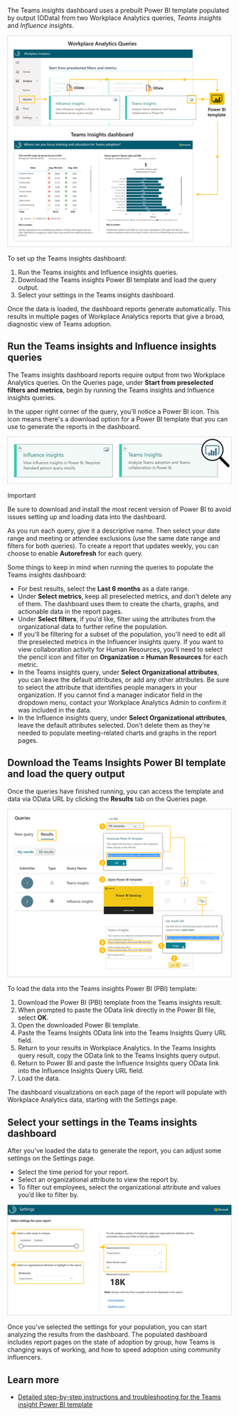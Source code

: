 The Teams insights dashboard uses a prebuilt Power BI template populated by output (OData) from two Workplace Analytics queries, *Teams insights* and *Influence insights*. 

![Teamscollaboration queries](../media/teams-collaboration-queries.png)

To set up the Teams insights dashboard:

1. Run the Teams insights and Influence insights queries.
2. Download the Teams insights Power BI template and load the query output.
3. Select your settings in the Teams insights dashboard.

Once the data is loaded, the dashboard reports generate automatically. This results in multiple pages of Workplace Analytics reports that give a broad, diagnostic view of Teams adoption.

## Run the Teams insights and Influence insights queries

The Teams insights dashboard reports require output from two Workplace Analytics queries. On the Queries page, under **Start from preselected filters and metrics**, begin by running the Teams insights and Influence insights queries.

In the upper right corner of the query, you'll notice a Power BI icon. This icon means there's a download option for a Power BI template that you can use to generate the reports in the dashboard.

![Power BI icon on the query panes](../media/query-panes.png)

> [!IMPORTANT]
> 
> Be sure to download and install the most recent version of Power BI to avoid issues setting up and loading data into the dashboard.
> 

As you run each query, give it a descriptive name. Then select your date range and meeting or attendee exclusions (use the same date range and filters for both queries). To create a report that updates weekly, you can choose to enable **Autorefresh** for each query.

Some things to keep in mind when running the queries to populate the Teams insights dashboard:

- For best results, select the **Last 6 months** as a date range.
- Under **Select metrics**, keep all preselected metrics, and don't delete any of them. The dashboard uses them to create the charts, graphs, and actionable data in the report pages. 
- Under **Select filters**, if you'd like, filter using the attributes from the organizational data to further refine the population.
- If you'll be filtering for a subset of the population, you'll need to edit all the preselected metrics in the Influencer insights query. If you want to view collaboration activity for Human Resources, you'll need to select the pencil icon and filter on **Organization = Human Resources** for each metric.
- In the Teams insights query, under **Select Organizational attributes**, you can leave the default attributes, or add any other attributes. Be sure to select the attribute that identifies people managers in your organization. If you cannot find a manager indicator field in the dropdown menu, contact your Workplace Analytics Admin to confirm it was included in the data. 
- In the Influence insights query, under **Select Organizational attributes**, leave the default attributes selected. Don't delete them as they're needed to populate meeting-related charts and graphs in the report pages.

## Download the Teams Insights Power BI template and load the query output

Once the queries have finished running, you can access the template and data via OData URL by clicking the **Results** tab on the Queries page. 

![Load the query output into the downloaded template](../media/load-data-template.png)

To load the data into the Teams insights Power BI (PBI) template:

1. Download the Power BI (PBI) template from the Teams insights result.
2. When prompted to paste the OData link directly in the Power BI file, select **OK**.
3. Open the downloaded Power BI template.
4. Paste the Teams Insights OData link into the Teams Insights Query URL field.
5. Return to your results in Workplace Analytics. In the Teams Insights query result, copy the OData link to the Teams Insights query output.
6. Return to Power BI and paste the Influence Insights query OData link into the Influence Insights Query URL field.
7. Load the data.

The dashboard visualizations on each page of the report will populate with Workplace Analytics data, starting with the Settings page. 

## Select your settings in the Teams insights dashboard

After you've loaded the data to generate the report, you can adjust some settings on the Settings page.

- Select the time period for your report. 
- Select an organizational attribute to view the report by.
- To filter out employees, select the organizational attribute and values you’d like to filter by.

![Select your settings](../media/options-settings.png)

Once you've selected the settings for your population, you can start analyzing the results from the dashboard. The populated dashboard includes report pages on the state of adoption by group, how Teams is changing ways of working, and how to speed adoption using community influencers.

## Learn more

- [Detailed step-by-step instructions and troubleshooting for the Teams insight Power BI template](https://docs.microsoft.com/workplace-analytics/tutorials/power-bi-teams?azure-portal=true)

